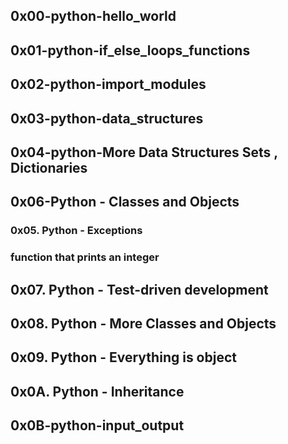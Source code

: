 ## 0x00-python-hello_world 
## 0x01-python-if_else_loops_functions
##  0x02-python-import_modules
##  0x03-python-data_structures
## 0x04-python-More Data Structures Sets , Dictionaries
## 0x06-Python - Classes and Objects
### 0x05. Python - Exceptions
### function that prints an integer
## 0x07. Python - Test-driven development
## 0x08. Python - More Classes and Objects
## 0x09. Python - Everything is object
## 0x0A. Python - Inheritance
## 0x0B-python-input_output

